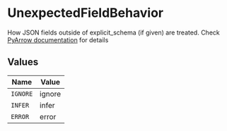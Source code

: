 # UnexpectedFieldBehavior

How JSON fields outside of explicit_schema (if given) are treated. Check <a href="https://arrow.apache.org/docs/python/generated/pyarrow.json.ParseOptions.html" target="_blank">PyArrow documentation</a> for details


## Values

| Name     | Value    |
| -------- | -------- |
| `IGNORE` | ignore   |
| `INFER`  | infer    |
| `ERROR`  | error    |